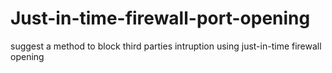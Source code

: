 # Just-in-time-firewall-port-opening
suggest a method to block third parties intruption using just-in-time firewall opening
